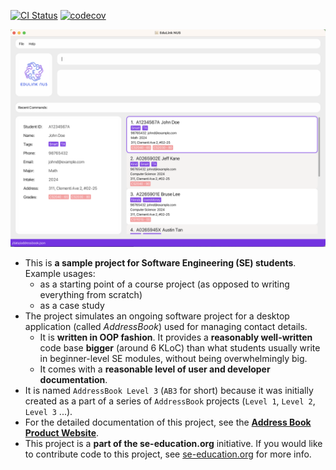 [![CI Status](https://github.com/AY2324S2-CS2103T-T16-1/tp/workflows/Java%20CI/badge.svg)](https://github.com/AY2324S2-CS2103T-T16-1/tp/actions)
[![codecov](https://codecov.io/gh/AY2324S2-CS2103T-T16-1/tp/graph/badge.svg?token=1QYSJLU0BI)](https://codecov.io/gh/AY2324S2-CS2103T-T16-1/tp)

![Ui](docs/images/Ui.png)

* This is **a sample project for Software Engineering (SE) students**.<br>
  Example usages:
  * as a starting point of a course project (as opposed to writing everything from scratch)
  * as a case study
* The project simulates an ongoing software project for a desktop application (called _AddressBook_) used for managing contact details.
  * It is **written in OOP fashion**. It provides a **reasonably well-written** code base **bigger** (around 6 KLoC) than what students usually write in beginner-level SE modules, without being overwhelmingly big.
  * It comes with a **reasonable level of user and developer documentation**.
* It is named `AddressBook Level 3` (`AB3` for short) because it was initially created as a part of a series of `AddressBook` projects (`Level 1`, `Level 2`, `Level 3` ...).
* For the detailed documentation of this project, see the **[Address Book Product Website](https://se-education.org/addressbook-level3)**.
* This project is a **part of the se-education.org** initiative. If you would like to contribute code to this project, see [se-education.org](https://se-education.org#https://se-education.org/#contributing) for more info.
